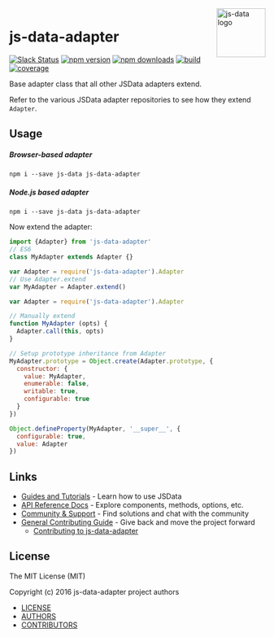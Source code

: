 <img src="https://raw.githubusercontent.com/js-data/js-data/master/js-data.png" alt="js-data logo" title="js-data" align="right" width="96" height="96" />

# js-data-adapter

[![Slack Status][sl_b]][sl_l]
[![npm version][npm_b]][npm_l]
[![npm downloads][dn_b]][dn_l]
[![build][circle_b]][circle_l]
[![coverage][cov_b]][cov_l]

Base adapter class that all other JSData adapters extend.

Refer to the various JSData adapter repositories to see how they extend `Adapter`.

## Usage

##### Browser-based adapter
```
npm i --save js-data js-data-adapter
```

##### Node.js based adapter
```
npm i --save js-data js-data-adapter
```

Now extend the adapter:

```js
import {Adapter} from 'js-data-adapter'
// ES6
class MyAdapter extends Adapter {}
```

```js
var Adapter = require('js-data-adapter').Adapter
// Use Adapter.extend
var MyAdapter = Adapter.extend()
```

```js
var Adapter = require('js-data-adapter').Adapter

// Manually extend
function MyAdapter (opts) {
  Adapter.call(this, opts)
}

// Setup prototype inheritance from Adapter
MyAdapter.prototype = Object.create(Adapter.prototype, {
  constructor: {
    value: MyAdapter,
    enumerable: false,
    writable: true,
    configurable: true
  }
})

Object.defineProperty(MyAdapter, '__super__', {
  configurable: true,
  value: Adapter
})
```

## Links

* [Guides and Tutorials](http://www.js-data.io/v3.0/docs/home) - Learn how to use JSData
* [API Reference Docs](http://api.js-data.io) - Explore components, methods, options, etc.
* [Community & Support](http://js-data.io/docs/community) - Find solutions and chat with the community
* [General Contributing Guide](http://js-data.io/docs/contributing) - Give back and move the project forward
  * [Contributing to js-data-adapter](https://github.com/js-data/js-data-adapter/blob/master/.github/CONTRIBUTING.md)

## License

The MIT License (MIT)

Copyright (c) 2016 js-data-adapter project authors

* [LICENSE](https://github.com/js-data/js-data-adapter/blob/master/LICENSE)
* [AUTHORS](https://github.com/js-data/js-data-adapter/blob/master/AUTHORS)
* [CONTRIBUTORS](https://github.com/js-data/js-data-adapter/blob/master/CONTRIBUTORS)

[sl_b]: http://slack.js-data.io/badge.svg
[sl_l]: http://slack.js-data.io
[npm_b]: https://img.shields.io/npm/v/js-data-adapter.svg?style=flat
[npm_l]: https://www.npmjs.org/package/js-data-adapter
[dn_b]: https://img.shields.io/npm/dm/js-data-adapter.svg?style=flat
[dn_l]: https://www.npmjs.org/package/js-data-adapter
[circle_b]: https://img.shields.io/circleci/project/js-data/js-data-adapter.svg?style=flat
[circle_l]: https://circleci.com/gh/js-data/js-data-adapter
[cov_b]: https://img.shields.io/codecov/c/github/js-data/js-data-adapter.svg?style=flat
[cov_l]: https://codecov.io/gh/js-data/js-data-adapter
